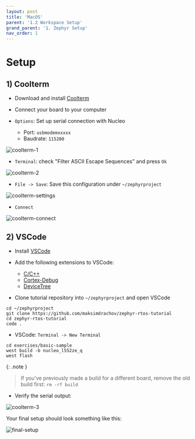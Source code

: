 ```yaml
---
layout: post
title: 'MacOS'
parent: '1.2 Workspace Setup'
grand_parent: '1. Zephyr Setup'
nav_order: 1
---
```


# Setup

## 1) Coolterm

- Download and install [Coolterm](https://freeware.the-meiers.org/)

- Connect your board to your computer

- `Options`: Set up serial connection with Nucleo
    - Port: `usbmodemxxxxx`
    - Baudrate: `115200`

![coolterm-1](/images/1-zephyr-setup/coolterm-1.png)

- `Terminal`: check "Filter ASCII Escape Sequences" and press `Ok`

![coolterm-2](/images/1-zephyr-setup/coolterm-2.png)

- `File -> Save`: Save this configuration under `~/zephyrproject`

![coolterm-settings](/images/1-zephyr-setup/coolterm-settings.png)

- `Connect`
  
![coolterm-connect](/images/1-zephyr-setup/coolterm-connect.png)

## 2) VSCode

- Install [VSCode](https://code.visualstudio.com/)

- Add the following extensions to VSCode:
    - [C/C++](https://marketplace.visualstudio.com/items?itemName=ms-vscode.cpptools)
    - [Cortex-Debug](https://marketplace.visualstudio.com/items?itemName=marus25.cortex-debug)
    - [DeviceTree](https://marketplace.visualstudio.com/items?itemName=plorefice.devicetree)

- Clone tutorial repository into `~/zephyrproject` and open VSCode
  
```
cd ~/zephyrproject
git clone https://github.com/maksimdrachov/zephyr-rtos-tutorial
cd zephyr-rtos-tutorial
code .
```

- VSCode: `Terminal -> New Terminal`
  
```
cd exercises/basic-sample
west build -b nucleo_l552ze_q
west flash
```

{: .note }
> If you've previously made a build for a different board, remove the old build first: `rm -rf build`

- Verify the serial output:

![coolterm-3](/images/1-zephyr-setup/coolterm-3.png)

Your final setup should look something like this:

![final-setup](/images/1-zephyr-setup/final-setup.png)